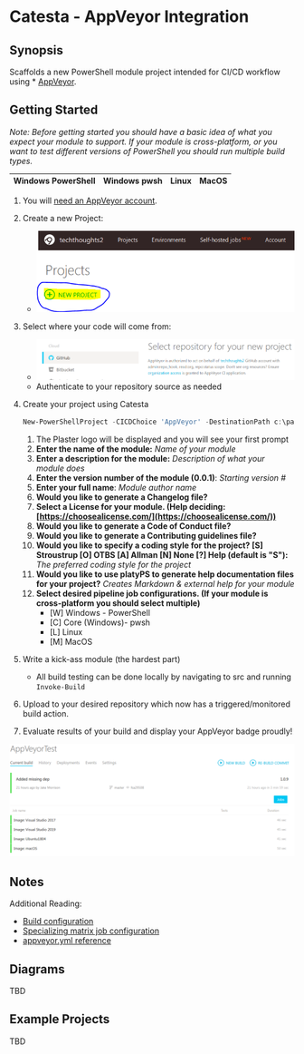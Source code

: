 # Catesta - AppVeyor Integration

## Synopsis

Scaffolds a new PowerShell module project intended for CI/CD workflow using * [AppVeyor](https://www.appveyor.com/).

## Getting Started

*Note: Before getting started you should have a basic idea of what you expect your module to support. If your module is cross-platform, or you want to test different versions of PowerShell you should run multiple build types.*

| Windows PowerShell  | Windows pwsh | Linux | MacOS |
| ------------- | ------------- | ------------- | ------------- |

1. You will [need an AppVeyor account](https://ci.appveyor.com/login).
1. Create a new Project:
    * ![AppVeyor New Project](../media/AppVeyor/appveyor_new_project.PNG "AppVeyor New Project")
1. Select where your code will come from:
    * ![AppVeyor Repository Selection](../media/AppVeyor/appveyor_select_code_source.PNG "AppVeyor Repository Selection")
    * Authenticate to your repository source as needed
1. Create your project using Catesta

    ```powershell
    New-PowerShellProject -CICDChoice 'AppVeyor' -DestinationPath c:\path\AppVeyor
    ```

    1. The Plaster logo will be displayed and you will see your first prompt
    1. **Enter the name of the module:** *Name of your module*
    1. **Enter a description for the module:** *Description of what your module does*
    1. **Enter the version number of the module (0.0.1)**: *Starting version #*
    1. **Enter your full name**: *Module author name*
    1. **Would you like to generate a Changelog file?**
    1. **Select a License for your module. (Help deciding: [https://choosealicense.com/](https://choosealicense.com/))**
    1. **Would you like to generate a Code of Conduct file?**
    1. **Would you like to generate a Contributing guidelines file?**
    1. **Would you like to specify a coding style for the project? [S] Stroustrup  [O] OTBS  [A] Allman  [N] None  [?] Help (default is "S"):** *The preferred coding style for the project*
    1. **Would you like to use platyPS to generate help documentation files for your project?** *Creates Markdown & external help for your module*
    1. **Select desired pipeline job configurations. (If your module is cross-platform you should select multiple)**
        * [W] Windows - PowerShell
        * [C] Core (Windows)- pwsh
        * [L] Linux
        * [M] MacOS
1. Write a kick-ass module (the hardest part)
    * All build testing can be done locally by navigating to src and running ```Invoke-Build```
1. Upload to your desired repository which now has a triggered/monitored build action.
1. Evaluate results of your build and display your AppVeyor badge proudly!

![AppVeyor project created by Catesta](../media/AppVeyor/appveyor_build_results.PNG "AppVeyor project created by Catesta")

## Notes

Additional Reading:

* [Build configuration](https://www.appveyor.com/docs/build-configuration/)
* [Specializing matrix job configuration](https://www.appveyor.com/docs/build-configuration/#specializing-matrix-job-configuration)
* [appveyor.yml reference](https://www.appveyor.com/docs/appveyor-yml/)

## Diagrams

TBD

## Example Projects

TBD

